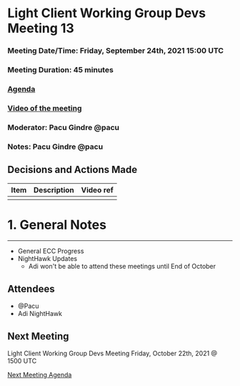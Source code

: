 # Light Client Working Group Devs Meeting 13
### Meeting Date/Time: Friday, September 24th, 2021 15:00 UTC
### Meeting Duration: 45 minutes
### [Agenda](https://github.com/zcash/lcwg/issues/25)
### [Video of the meeting](not-recorded)
### Moderator: Pacu Gindre @pacu
### Notes: Pacu Gindre @pacu

## Decisions and Actions Made
| Item | Description | Video ref |
| ------------- | ----------- | --------- |
| | ||

# 1. General Notes
-------------------------------------------
* General ECC Progress 
* NightHawk Updates
  - Adi won't be able to attend these meetings until End of October


## Attendees
* @Pacu
* Adi NightHawk

## Next Meeting
Light Client Working Group Devs Meeting Friday, October 22th, 2021 @ 1500 UTC

[Next Meeting Agenda](https://github.com/zcash/lcwg/issues/26)
